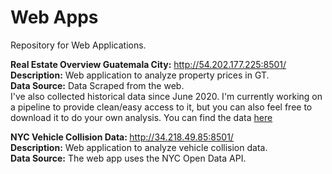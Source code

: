 # Web Apps
Repository for Web Applications.<br/>

<b>Real Estate Overview Guatemala City:</b> http://54.202.177.225:8501/ <br/> 
<b>Description:</b> Web application to analyze property prices in GT.<br/>
<b>Data Source:</b> Data Scraped from the web.<br/>
I've also collected historical data since June 2020. I'm currently working on a pipeline to provide clean/easy access to it, but you can also feel free to download it to do your own analysis. You can find the data <a href="https://drive.google.com/file/d/1KT_vlLvrsGEwOGuXo2PcILr8LDi_9iqA/view?usp=sharing" target="_blank">here</a>


<b>NYC Vehicle Collision Data: </b> http://34.218.49.85:8501/ <br/> 
<b>Description:</b> Web application to analyze vehicle collision data.<br/>
<b>Data Source:</b> The web app uses the NYC Open Data API.
